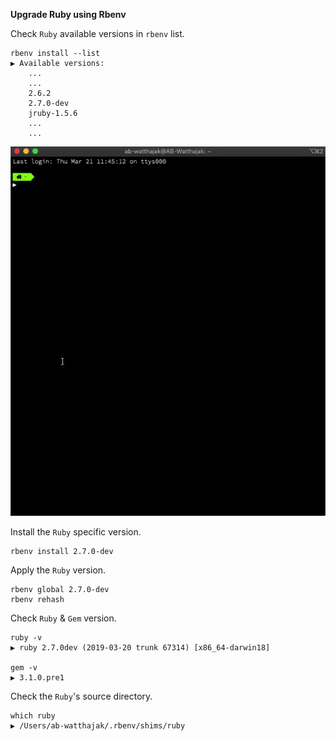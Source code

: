 **Upgrade Ruby using Rbenv**

Check `Ruby` available versions in `rbenv` list.
```
rbenv install --list
▶ Available versions:
    ...
    ...
    2.6.2
    2.7.0-dev
    jruby-1.5.6
    ...
    ...
```

![Check Ruby available versions in rbenv list](/README/images/1-2-check-ruby-available-versions-in-rbenv-list.gif)

Install the `Ruby` specific version.
```
rbenv install 2.7.0-dev
```

Apply the `Ruby` version.
```
rbenv global 2.7.0-dev
rbenv rehash
```

Check `Ruby` & `Gem` version.
```
ruby -v
▶ ruby 2.7.0dev (2019-03-20 trunk 67314) [x86_64-darwin18]

gem -v
▶ 3.1.0.pre1
```

Check the `Ruby`'s source directory.
```
which ruby
▶ /Users/ab-watthajak/.rbenv/shims/ruby
```

